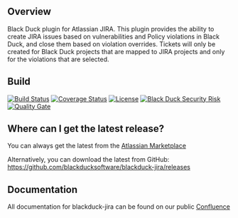 ## Overview ##
Black Duck plugin for Atlassian JIRA.  This plugin provides the ability to create JIRA issues based on vulnerabilities and Policy violations in Black Duck, and close them based on violation overrides.  Tickets will only be created for Black Duck projects that are mapped to JIRA projects and only for the violations that are selected.

## Build ##

[![Build Status](https://travis-ci.org/blackducksoftware/hub-jira.svg?branch=master)](https://travis-ci.org/blackducksoftware/blackduck-jira)
[![Coverage Status](https://coveralls.io/repos/github/blackducksoftware/blackduck-jira/badge.svg?branch=master)](https://coveralls.io/github/blackducksoftware/blackduck-jira?branch=master)
[![License](https://img.shields.io/badge/License-Apache%202.0-blue.svg)](https://opensource.org/licenses/Apache-2.0) 
[![Black Duck Security Risk](https://copilot.blackducksoftware.com/github/repos/blackducksoftware/blackduck-jira/branches/master/badge-risk.svg)](https://copilot.blackducksoftware.com/github/repos/blackducksoftware/blackduck-jira/branches/master)
[![Quality Gate](https://sonarcloud.io/api/project_badges/measure?project=com.blackducksoftware.integration%3Ablackduck-jira&metric=alert_status)](https://sonarcloud.io/dashboard?id=com.blackducksoftware.integration%3Ablackduck-jira)

## Where can I get the latest release? ##
You can always get the latest from the [Atlassian Marketplace](https://marketplace.atlassian.com/plugins/com.blackducksoftware.integration.blackduck-jira/server/overview) 

Alternatively, you can download the latest from GitHub: https://github.com/blackducksoftware/blackduck-jira/releases


## Documentation ##
All documentation for blackduck-jira can be found on our public [Confluence](https://synopsys.atlassian.net/wiki/spaces/INTDOCS/pages/622624/Black+Duck+JIRA+Plugin)
